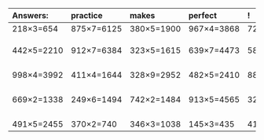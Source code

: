 | Answers: | practice | makes | perfect | ! |
| :--- | :--- | :--- | :--- | :--- |
| 218×3=654 | 875×7=6125 | 380×5=1900 | 967×4=3868 | 727×6=4362 | 
|   |   |   |   |   | 
|   |   |   |   |   | 
|   |   |   |   |   | 
| 442×5=2210 | 912×7=6384 | 323×5=1615 | 639×7=4473 | 586×3=1758 | 
|   |   |   |   |   | 
|   |   |   |   |   | 
|   |   |   |   |   | 
|   |   |   |   |   | 
| 998×4=3992 | 411×4=1644 | 328×9=2952 | 482×5=2410 | 881×5=4405 | 
|   |   |   |   |   | 
|   |   |   |   |   | 
|   |   |   |   |   | 
|   |   |   |   |   | 
| 669×2=1338 | 249×6=1494 | 742×2=1484 | 913×5=4565 | 321×5=1605 | 
|   |   |   |   |   | 
|   |   |   |   |   | 
|   |   |   |   |   | 
|   |   |   |   |   | 
| 491×5=2455 | 370×2=740 | 346×3=1038 | 145×3=435 | 414×3=1242 | 
